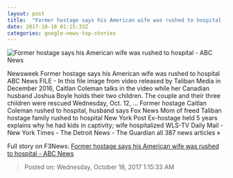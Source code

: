 ```yaml
---
layout: post
title:  "Former hostage says his American wife was rushed to hospital - ABC News"
date: 2017-10-18 01:15:33Z
categories: google-news-top-stories
---
```


![Former hostage says his American wife was rushed to hospital - ABC News](http://a.abcnews.com/images/International/WireAP_3008ef69685740c2b8a97f849698e423_16x9_992.jpg)

Newsweek Former hostage says his American wife was rushed to hospital ABC News FILE - In this file image from video released by Taliban Media in December 2016, Caitlan Coleman talks in the video while her Canadian husband Joshua Boyle holds their two children. The couple and their three children were rescued Wednesday, Oct. 12, ... Former hostage Caitlan Coleman rushed to hospital, husband says Fox News Mom of freed Taliban hostage family rushed to hospital New York Post Ex-hostage held 5 years explains why he had kids in captivity; wife hospitalized WLS-TV Daily Mail - New York Times - The Detroit News - The Guardian all 387 news articles »


Full story on F3News: [Former hostage says his American wife was rushed to hospital - ABC News](http://www.f3nws.com/n/czeEhE)

> Posted on: Wednesday, October 18, 2017 1:15:33 AM
